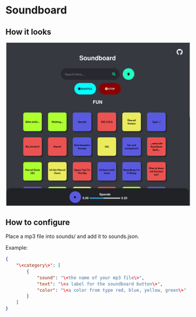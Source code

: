 # Soundboard

## How it looks

![Screenshot](/screenshot_2022-09-16_13-59-07.png)

## How to configure
Place a mp3 file into sounds/ and add it to sounds.json.

Example:
```JSON
{
    "\<category\>": [
        {
            "sound": "\<the name of your mp3 file\>",
            "text": "\<a label for the soundboard button\>",
            "color": "\<a color from type red, blue, yellow, green\>"
        }
    ]
}
```
